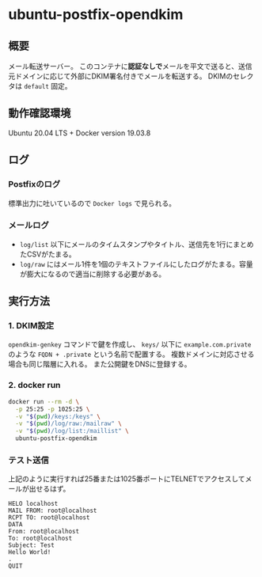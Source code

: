# ubuntu-postfix-opendkim

## 概要
メール転送サーバー。
このコンテナに**認証なしで**メールを平文で送ると、送信元ドメインに応じて外部にDKIM署名付きでメールを転送する。
DKIMのセレクタは `default` 固定。

## 動作確認環境
Ubuntu 20.04 LTS + Docker version 19.03.8

## ログ
### Postfixのログ
標準出力に吐いているので `Docker logs` で見られる。

### メールログ
* `log/list` 以下にメールのタイムスタンプやタイトル、送信先を1行にまとめたCSVがたまる。
* `log/raw` にはメール1件を1個のテキストファイルにしたログがたまる。容量が膨大になるので適当に削除する必要がある。

## 実行方法
### 1. DKIM設定
`opendkim-genkey` コマンドで鍵を作成し、 `keys/` 以下に `example.com.private` のような `FQDN + .private` という名前で配置する。
複数ドメインに対応させる場合も同じ階層に入れる。
また公開鍵をDNSに登録する。

### 2. docker run
```sh
docker run --rm -d \
  -p 25:25 -p 1025:25 \
  -v "$(pwd)/keys:/keys" \
  -v "$(pwd)/log/raw:/mailraw" \
  -v "$(pwd)/log/list:/maillist" \
  ubuntu-postfix-opendkim
```

### テスト送信
上記のように実行すれば25番または1025番ポートにTELNETでアクセスしてメールが出せるはず。

```
HELO localhost
MAIL FROM: root@localhost
RCPT TO: root@localhost
DATA
From: root@localhost
To: root@localhost
Subject: Test
Hello World!
.
QUIT
```
